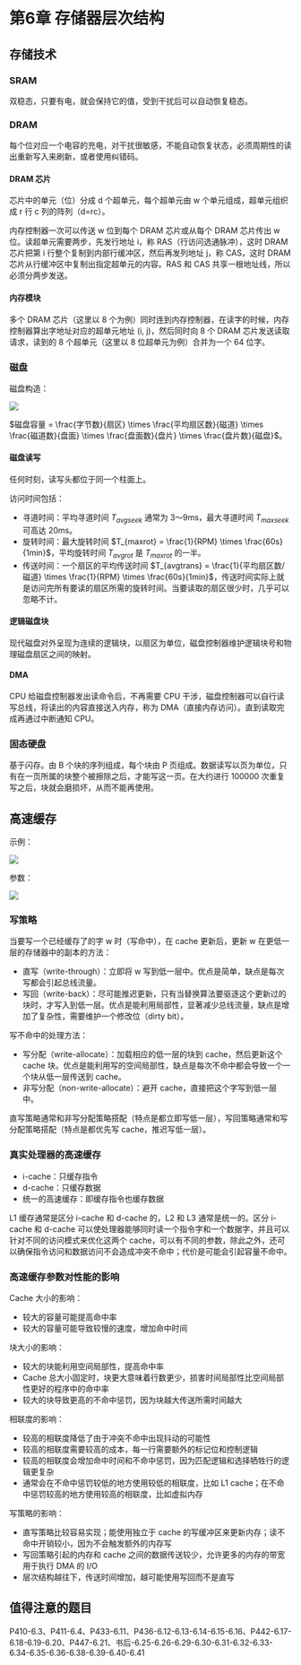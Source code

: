 # 第6章 存储器层次结构

## 存储技术

### SRAM

双稳态，只要有电，就会保持它的值，受到干扰后可以自动恢复稳态。

### DRAM

每个位对应一个电容的充电，对干扰很敏感，不能自动恢复状态，必须周期性的读出重新写入来刷新，或者使用纠错码。

#### DRAM 芯片

芯片中的单元（位）分成 d 个超单元，每个超单元由 w 个单元组成，超单元组织成 r 行 c 列的阵列（d=rc）。

内存控制器一次可以传送 w 位到每个 DRAM 芯片或从每个 DRAM 芯片传出 w 位。读超单元需要两步，先发行地址 i，称 RAS（行访问选通脉冲），这时 DRAM 芯片把第 i 行整个复制到内部行缓冲区，然后再发列地址 j，称 CAS，这时 DRAM 芯片从行缓冲区中复制出指定超单元的内容。RAS 和 CAS 共享一根地址线，所以必须分两步发送。

#### 内存模块

多个 DRAM 芯片（这里以 8 个为例）同时连到内存控制器，在读字的时候，内存控制器算出字地址对应的超单元地址 (i, j)，然后同时向 8 个 DRAM 芯片发送读取请求，读到的 8 个超单元（这里以 8 位超单元为例）合并为一个 64 位字。

### 磁盘

磁盘构造：

![](media/15696559995405.jpg)

$磁盘容量 = \frac{字节数}{扇区} \times \frac{平均扇区数}{磁道} \times \frac{磁道数}{盘面} \times \frac{盘面数}{盘片} \times \frac{盘片数}{磁盘}$。

#### 磁盘读写

任何时刻，读写头都位于同一个柱面上。

访问时间包括：

- 寻道时间：平均寻道时间 $T_{avgseek}$ 通常为 3～9ms，最大寻道时间 $T_{maxseek}$ 可高达 20ms。
- 旋转时间：最大旋转时间 $T_{maxrot} = \frac{1}{RPM} \times \frac{60s}{1min}$，平均旋转时间 $T_{avgrot}$ 是 $T_{maxrot}$ 的一半。
- 传送时间：一个扇区的平均传送时间 $T_{avgtrans} = \frac{1}{平均扇区数/磁道} \times \frac{1}{RPM} \times \frac{60s}{1min}$，传送时间实际上就是访问完所有要读的扇区所需的旋转时间。当要读取的扇区很少时，几乎可以忽略不计。

#### 逻辑磁盘块

现代磁盘对外呈现为连续的逻辑块，以扇区为单位，磁盘控制器维护逻辑块号和物理磁盘扇区之间的映射。

#### DMA

CPU 给磁盘控制器发出读命令后，不再需要 CPU 干涉，磁盘控制器可以自行读写总线，将读出的内容直接送入内存，称为 DMA（直接内存访问）。直到读取完成再通过中断通知 CPU。

### 固态硬盘

基于闪存。由 B 个块的序列组成，每个块由 P 页组成。数据读写以页为单位，只有在一页所属的块整个被擦除之后，才能写这一页。在大约进行 100000 次重复写之后，块就会磨损坏，从而不能再使用。

## 高速缓存

示例：

![](media/15696666477048.jpg)

参数：

![](media/15696664918738.jpg)

### 写策略

当要写一个已经缓存了的字 w 时（写命中），在 cache 更新后，更新 w 在更低一层的存储器中的副本的方法：

- 直写（write-through）：立即将 w 写到低一层中。优点是简单，缺点是每次写都会引起总线流量。
- 写回（write-back）：尽可能推迟更新，只有当替换算法要驱逐这个更新过的块时，才写入到低一层。优点是能利用局部性，显著减少总线流量，缺点是增加了复杂性，需要维护一个修改位（dirty bit）。

写不命中的处理方法：

- 写分配（write-allocate）：加载相应的低一层的块到 cache，然后更新这个 cache 块。优点是能利用写的空间局部性，缺点是每次不命中都会导致一个一个块从低一层传送到 cache。
- 非写分配（non-write-allocate）：避开 cache，直接把这个字写到低一层中。

直写策略通常和非写分配策略搭配（特点是都立即写低一层），写回策略通常和写分配策略搭配（特点是都优先写 cache，推迟写低一层）。

### 真实处理器的高速缓存

- i-cache：只缓存指令
- d-cache：只缓存数据
- 统一的高速缓存：即缓存指令也缓存数据

L1 缓存通常是区分 i-cache 和 d-cache 的，L2 和 L3 通常是统一的。区分 i-cache 和 d-cache 可以使处理器能够同时读一个指令字和一个数据字，并且可以针对不同的访问模式来优化这两个 cache，可以有不同的参数，除此之外，还可以确保指令访问和数据访问不会造成冲突不命中；代价是可能会引起容量不命中。

### 高速缓存参数对性能的影响

Cache 大小的影响：

- 较大的容量可能提高命中率
- 较大的容量可能导致较慢的速度，增加命中时间

块大小的影响：

- 较大的块能利用空间局部性，提高命中率
- Cache 总大小固定时，块更大意味着行数更少，损害时间局部性比空间局部性更好的程序中的命中率
- 较大的块导致更高的不命中惩罚，因为块越大传送所需时间越大

相联度的影响：

- 较高的相联度降低了由于冲突不命中出现抖动的可能性
- 较高的相联度需要较高的成本，每一行需要额外的标记位和控制逻辑
- 较高的相联度会增加命中时间和不命中惩罚，因为匹配逻辑和选择牺牲行的逻辑更复杂
- 通常会在不命中惩罚较低的地方使用较低的相联度，比如 L1 cache；在不命中惩罚较高的地方使用较高的相联度，比如虚拟内存

写策略的影响：

- 直写策略比较容易实现；能使用独立于 cache 的写缓冲区来更新内存；读不命中开销较小，因为不会触发额外的内存写
- 写回策略引起的内存和 cache 之间的数据传送较少，允许更多的内存的带宽用于执行 DMA 的 I/O
- 层次结构越往下，传送时间增加，越可能使用写回而不是直写

## 值得注意的题目

P410-6.3、P411-6.4、P433-6.11、P436-6.12-6.13-6.14-6.15-6.16、P442-6.17-6.18-6.19-6.20、P447-6.21、书后-6.25-6.26-6.29-6.30-6.31-6.32-6.33-6.34-6.35-6.36-6.38-6.39-6.40-6.41
